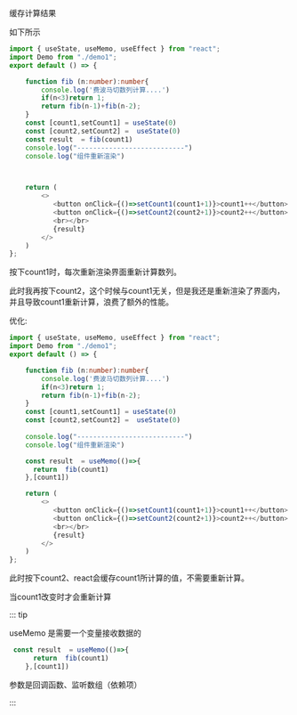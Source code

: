 缓存计算结果

如下所示

```typescript
import { useState, useMemo, useEffect } from "react";
import Demo from "./demo1";
export default () => {

    function fib (n:number):number{
        console.log('费波马切数列计算....')
        if(n<3)return 1;
        return fib(n-1)+fib(n-2);
    }
    const [count1,setCount1] = useState(0)
    const [count2,setCount2] =  useState(0)
    const result  = fib(count1)
    console.log("---------------------------")
    console.log("组件重新渲染")



    return (
        <>
           <button onClick={()=>setCount1(count1+1)}>count1++</button>
           <button onClick={()=>setCount2(count2+1)}>count2++</button>
           <br></br>
           {result}
        </>
    )
};
```

按下count1时，每次重新渲染界面重新计算数列。

此时我再按下count2，这个时候与count1无关，但是我还是重新渲染了界面内，并且导致count1重新计算，浪费了额外的性能。

优化:

```typescript
import { useState, useMemo, useEffect } from "react";
import Demo from "./demo1";
export default () => {

    function fib (n:number):number{
        console.log('费波马切数列计算....')
        if(n<3)return 1;
        return fib(n-1)+fib(n-2);
    }
    const [count1,setCount1] = useState(0)
    const [count2,setCount2] =  useState(0)
    
    console.log("---------------------------")
    console.log("组件重新渲染")

    const result  = useMemo(()=>{
      return  fib(count1)
    },[count1])

    return (
        <>
           <button onClick={()=>setCount1(count1+1)}>count1++</button>
           <button onClick={()=>setCount2(count2+1)}>count2++</button>
           <br></br>
           {result}
        </>
    )
};
```

此时按下count2、react会缓存count1所计算的值，不需要重新计算。

当count1改变时才会重新计算

::: tip

useMemo 是需要一个变量接收数据的

```typescript
 const result  = useMemo(()=>{
      return  fib(count1)
    },[count1])
```

参数是回调函数、监听数组（依赖项）

:::